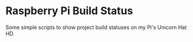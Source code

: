 # Raspberry Pi Build Status

Some simple scripts to show project build statuses on my Pi's Unicorn Hat HD.

